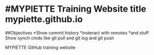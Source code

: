 #MYPIETTE Training Website title 
mypiette.github.io
==================
##Objectives
*Show commit history
*insteract with remotes
*and stuff
Show synch cmds
like git pull
and git log
and git push

MYPIETTE GitHub training website
